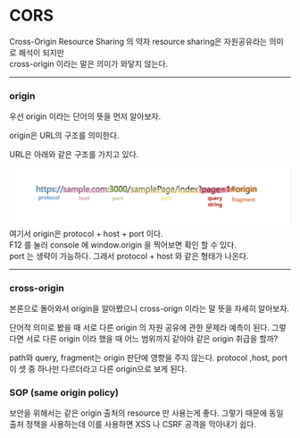 # CORS

Cross-Origin Resource Sharing 의 약자
resource sharing은 자원공유라는 의미로 해석이 되지만  
cross-origin 이라는 말은 의미가 와닿지 않는다.

---

### origin

우선 origin 이라는 단어의 뜻을 먼저 알아보자.

origin은 URL의 구조를 의미한다.

URL은 아래와 같은 구조를 가지고 있다.

![url URL구성](cors_URL.png)  
여기서 origin은 protocol + host + port 이다.  
F12 를 눌러 console 에 window.origin 을 찍어보면 확인 할 수 있다.  
port 는 생략이 가능하다. 그래서 protocol + host 와 같은 형태가 나온다.

---

### cross-origin

본론으로 돌아와서 origin을 알아봤으니 cross-orign 이라는 말 뜻을 자세히 알아보자.

단어적 의미로 봤을 때 서로 다른 origin 의 자원 공유에 관한 문제라 예측이 된다.
그렇다면 서로 다른 origin 이라 했을 때 어느 범위까지 같아야 같은 origin 취급을 할까?

path와 query, fragment는 origin 판단에 영향을 주지 않는다. protocol ,host, port 이 셋 중 하나만 다르더라고 다른 origin으로 보게 된다.

### SOP (same origin policy)

보안을 위해서는 같은 origin 출처의 resource 만 사용는게 좋다. 그렇기 때문에 동일 출처 정책을 사용하는데 이를 사용하면 XSS 나 CSRF 공격을 막아내기 쉽다.
